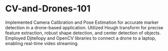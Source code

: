# CV-and-Drones-101
Implemented Camera Calibration and Pose Estimation for accurate marker detection in a drone-based application.
Utilized Hough transform for precise feature extraction, robust shape detection, and center detection of objects.
Employed Djitellopy and OpenCV libraries to connect a drone to a laptop, enabling real-time video streaming.
